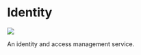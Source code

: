 # Identity

![](https://github.com/davidchristie/identity/workflows/Build/badge.svg)

An identity and access management service.
